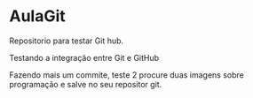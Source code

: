# AulaGit
Repositorio para testar Git hub.

Testando a integração entre Git e GitHub

Fazendo mais um commite, teste 2 
procure duas imagens sobre programação 
e salve no seu repositor git.
